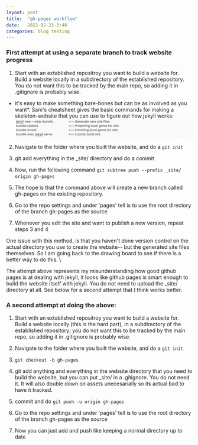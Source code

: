 ```yaml
---
layout: post
title:  "gh-pages workflow"
date:   2022-02-23-3:40
categories: blog testing
---
```


### First attempt at using a separate branch to track website progress

1. Start with an extablished repositroy you want to build a website for. Build a website locally  in a subdirectory of the established repository. You do not want this to be tracked by the main repo, so adding it in .gitignore is probably wise.
- it's easy to make something bare-bones but can be as involved as you want*. Sam's cheatsheet gives the basic commands for making a skeleton-website that you can use to figure out how jekyll works:
![Sam's cheatsheet](../assets/images/sam_cheatsheet_jekyll.png)

2. Navigate to the folder where you built the website, and do a `git init`

3. git add everything in the _site/ directory and do a commit

4. Now, run the following command `git subtree push --prefix _site/ origin gh-pages`

5. The hope is that the command above will create a new branch called gh-pages on the existing repository.

6. Go to the repo settings and under 'pages' tell is to use the root directory of the branch gh-pages as the source

7. Whenever you edit the site and want to publish a new version, repeat steps 3 and 4

One issue with this method, is that you haven't done version control on the actual directory you use to create the website-- but the generated site files themselves. So I am going back to the drawing board to see if there is a better way to do this. \\

The attempt above represents my misunderstanding how good github pages is at dealing with jekyll, it looks like github pages is smart enough to build the website itself with jekyll. You do not need to upload the _site/ directory at all. See below for a second attempt that I think works better.

### A second attempt at doing the above:

1. Start with an extablished repositroy you want to build a website for. Build a website locally (this is the hard part), in a subdirectory of the established repository; you do not want this to be tracked by the main repo, so adding it in .gitignore is probably wise.

2. Navigate to the folder where you built the website, and do a `git init`

3. `git checkout -b gh-pages`

4. git add anything and everything in the website directory that you need to build the website, but you can put _site/ in a .gitignore. You do not need it. It will also double down on assets unecesarially so its actual bad to have it tracked.

5. commit and do  `git push -u origin gh-pages`

6. Go to the repo settings and under 'pages' tell is to use the root directory of the branch gh-pages as the source

7. Now you can just add and push like keeping a normal directory up to date






